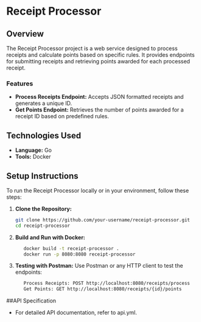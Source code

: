 # Receipt Processor

## Overview

The Receipt Processor project is a web service designed to process receipts and calculate points based on specific rules. It provides endpoints for submitting receipts and retrieving points awarded for each processed receipt.

### Features

- **Process Receipts Endpoint:** Accepts JSON formatted receipts and generates a unique ID.
- **Get Points Endpoint:** Retrieves the number of points awarded for a receipt ID based on predefined rules.

## Technologies Used

- **Language:** Go
- **Tools:** Docker

## Setup Instructions

To run the Receipt Processor locally or in your environment, follow these steps:

1. **Clone the Repository:**

   ```bash
   git clone https://github.com/your-username/receipt-processor.git
   cd receipt-processor
   
2. **Build and Run with Docker:**
   ```bash
      docker build -t receipt-processor .
      docker run -p 8080:8080 receipt-processor

3. **Testing with Postman:**
   Use Postman or any HTTP client to test the endpoints:
   ```bash
      Process Receipts: POST http://localhost:8080/receipts/process
      Get Points: GET http://localhost:8080/receipts/{id}/points
##API Specification
- For detailed API documentation, refer to api.yml.


